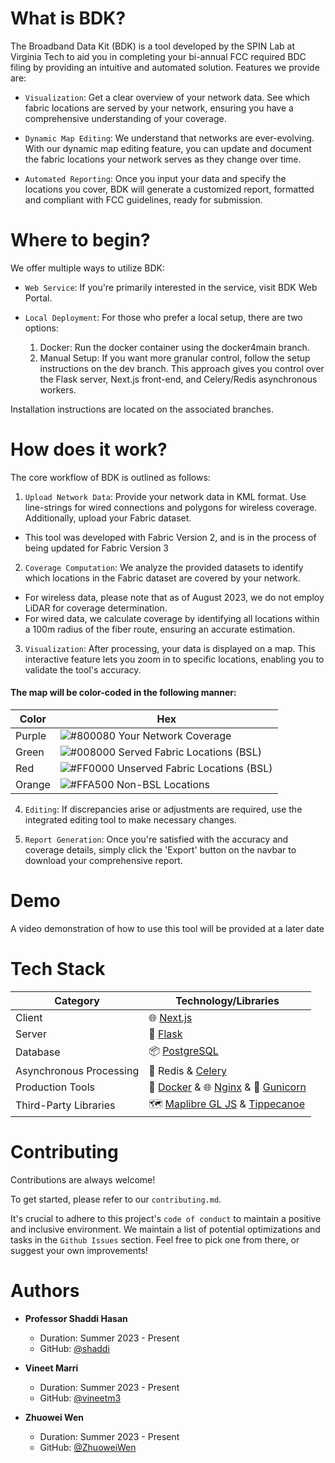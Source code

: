 # What is BDK?
The Broadband Data Kit (BDK) is a tool developed by the SPIN Lab at Virginia Tech to aid you in completing your bi-annual FCC required BDC filing by providing an intuitive and automated solution. Features we provide are: 
* `Visualization`: Get a clear overview of your network data. See which fabric locations are served by your network, ensuring you have a comprehensive understanding of your coverage.

* `Dynamic Map Editing`: We understand that networks are ever-evolving. With our dynamic map editing feature, you can update and document the fabric locations your network serves as they change over time.

* `Automated Reporting`: Once you input your data and specify the locations you cover, BDK will generate a customized report, formatted and compliant with FCC guidelines, ready for submission.

# Where to begin? 
We offer multiple ways to utilize BDK:

* `Web Service`: If you're primarily interested in the service, visit BDK Web Portal.

* `Local Deployment`: For those who prefer a local setup, there are two options:

   1) Docker: Run the docker container using the docker4main branch.
   2) Manual Setup: If you want more granular control, follow the setup instructions on the dev branch. This approach gives you control over the Flask server, Next.js front-end, and Celery/Redis asynchronous workers.

Installation instructions are located on the associated branches. 


# How does it work? 

The core workflow of BDK is outlined as follows:

1) `Upload Network Data`: Provide your network data in KML format. Use line-strings for wired connections and polygons for wireless coverage. Additionally, upload your Fabric dataset.
* This tool was developed with Fabric Version 2, and is in the process of being updated for Fabric Version 3

2) `Coverage Computation`: We analyze the provided datasets to identify which locations in the Fabric dataset are covered by your network.

* For wireless data, please note that as of August 2023, we do not employ LiDAR for coverage determination.
* For wired data, we calculate coverage by identifying all locations within a 100m radius of the fiber route, ensuring an accurate estimation.
3) `Visualization`: After processing, your data is displayed on a map. This interactive feature lets you zoom in to specific locations, enabling you to validate the tool's accuracy.

#### The map will be color-coded in the following manner:

| Color             | Hex                                                                |
| ----------------- | ------------------------------------------------------------------ |
| Purple | ![#800080](https://via.placeholder.com/10/800080?text=+) Your Network Coverage |
| Green | ![#008000](https://via.placeholder.com/10/008000?text=+) Served Fabric Locations (BSL)|
| Red | ![#FF0000](https://via.placeholder.com/10/FF0000?text=+) Unserved Fabric Locations (BSL)|
| Orange| ![#FFA500](https://via.placeholder.com/10/FFA500?text=+) Non-BSL Locations |


4) `Editing`: If discrepancies arise or adjustments are required, use the integrated editing tool to make necessary changes.

5) `Report Generation`: Once you're satisfied with the accuracy and coverage details, simply click the 'Export' button on the navbar to download your comprehensive report.
# Demo

A video demonstration of how to use this tool will be provided at a later date 
# Tech Stack

| Category                   | Technology/Libraries                                 |
|----------------------------|------------------------------------------------------|
| Client                 | 🌐 [Next.js](https://nextjs.org/)                |
| Server                 | 🚀 [Flask](https://flask.palletsprojects.com/)   |
| Database               | 📦 [PostgreSQL](https://www.postgresql.org/)     |
| Asynchronous Processing| 🔄 Redis & [Celery](https://docs.celeryproject.org/en/stable/) |
| Production Tools       | 🐳 [Docker](https://www.docker.com/) & 🌐 [Nginx](https://www.nginx.com/) &  🦄 [Gunicorn](https://gunicorn.org/) |
| Third-Party Libraries  | 🗺️ [Maplibre GL JS](https://github.com/maplibre/maplibre-gl-js) & [Tippecanoe](https://github.com/mapbox/tippecanoe) |

# Contributing

Contributions are always welcome!

To get started, please refer to our `contributing.md`.

It's crucial to adhere to this project's `code of conduct` to maintain a positive and inclusive environment. We maintain a list of potential optimizations and tasks in the `Github Issues` section. Feel free to pick one from there, or suggest your own improvements!

# Authors

- **Professor Shaddi Hasan** 
  - Duration: Summer 2023 - Present
  - GitHub: [@shaddi](https://github.com/shaddi)

- **Vineet Marri** 
  - Duration: Summer 2023 - Present
  - GitHub: [@vineetm3](https://github.com/vineetm3)

- **Zhuowei Wen** 
  - Duration: Summer 2023 - Present
  - GitHub: [@ZhuoweiWen](https://github.com/ZhuoweiWen)
